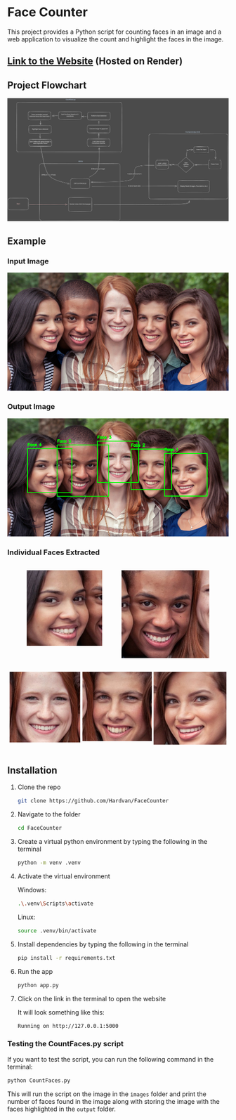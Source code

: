 # Face Counter

This project provides a Python script for counting faces in an image and a web application to visualize the count and highlight the faces in the image.

## [Link to the Website](https://facecounter.onrender.com) (Hosted on Render)

## Project Flowchart

![ML and Web Dev Flowchat](./static/images/Flowchart%20SVG.svg)

## Example

### Input Image

![Input Image](./static/images/faces.png)

### Output Image

![Output Image](./static/output/output.png)

### Individual Faces Extracted

<div style="display: flex; flex-wrap: wrap; justify-content: space-evenly;">

![Face 1](./static/output/face_1.jpg)

![Face 2](./static/output/face_2.jpg)

![Face 3](./static/output/face_3.jpg)

![Face 4](./static/output/face_4.jpg)

![Face 5](./static/output/face_5.jpg)

</div>

## Installation

1. Clone the repo

   ```bash
   git clone https://github.com/Hardvan/FaceCounter
   ```

2. Navigate to the folder

   ```bash
   cd FaceCounter
   ```

3. Create a virtual python environment by typing the following in the terminal

   ```bash
   python -m venv .venv
   ```

4. Activate the virtual environment

   Windows:

   ```bash
   .\.venv\Scripts\activate
   ```

   Linux:

   ```bash
   source .venv/bin/activate
   ```

5. Install dependencies by typing the following in the terminal

   ```bash
   pip install -r requirements.txt
   ```

6. Run the app

   ```bash
   python app.py
   ```

7. Click on the link in the terminal to open the website

   It will look something like this:

   ```bash
   Running on http://127.0.0.1:5000
   ```

### Testing the CountFaces.py script

If you want to test the script, you can run the following command in the terminal:

```bash
python CountFaces.py
```

This will run the script on the image in the `images` folder and print the number of faces found in the image along with storing the image with the faces highlighted in the `output` folder.
